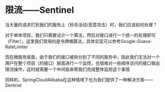 # 限流——Sentinel

当大量的请求打到我们的服务上（秒杀活动/恶意攻击）时，我们应该如何处理？

对于单体项目，我们只需要设计一个算法，然后对接口进行一个统一的处理即可（Filter），这里我们常用的是令牌桶算法，具体实现可以参考Google-Guava-RateLimiter

而在微服务层面，由于我们的接口被拆分到了不同的服务中，因此我们无法对一个用户在整个项目（的接口）层面进行一个监控，也很难对一些顺序访问的接口做出限流操作，这时就需要一个中间层来帮我们完成整体监控这个事情

同样的，SpringCloudAlibaba在这种情境下也为我们提供了一种解决方案——Sentinel
